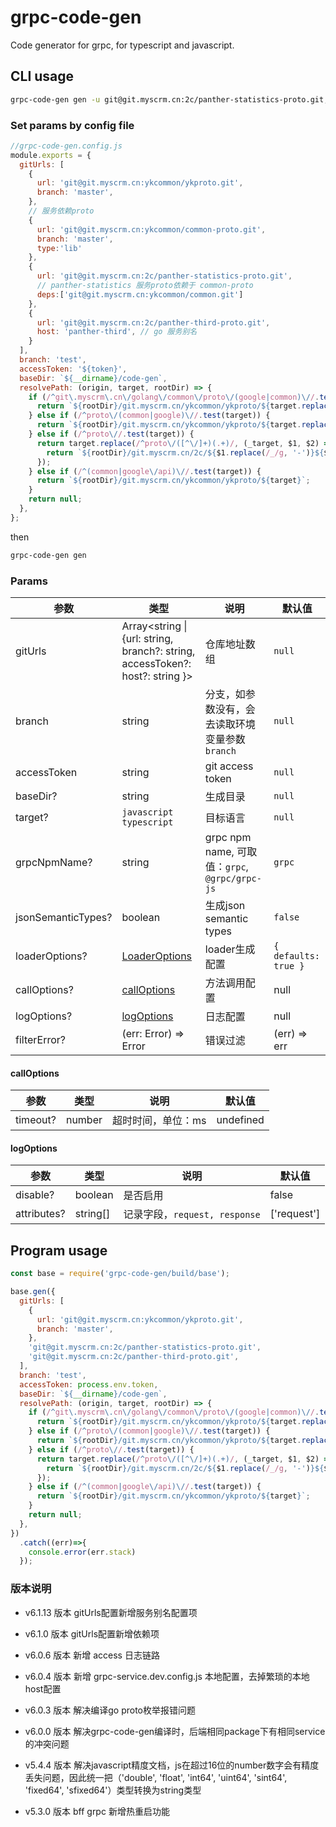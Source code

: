 # grpc-code-gen

Code generator for grpc, for typescript and javascript.

## CLI usage

```bash
grpc-code-gen gen -u git@git.myscrm.cn:2c/panther-statistics-proto.git,git@git.myscrm.cn:2c/panther-third-proto.git -b test -t ${token} -d test/code-gen-cli
```

### Set params by config file

```js
//grpc-code-gen.config.js
module.exports = {
  gitUrls: [
    {
      url: 'git@git.myscrm.cn:ykcommon/ykproto.git',
      branch: 'master',
    },
    // 服务依赖proto
    {
      url: 'git@git.myscrm.cn:ykcommon/common-proto.git',
      branch: 'master',
      type:'lib'
    },
    { 
      url: 'git@git.myscrm.cn:2c/panther-statistics-proto.git',
      // panther-statistics 服务proto依赖于 common-proto
      deps:['git@git.myscrm.cn:ykcommon/common.git']
    },
    {
      url: 'git@git.myscrm.cn:2c/panther-third-proto.git',
      host: 'panther-third', // go 服务别名
    }
  ],
  branch: 'test',
  accessToken: '${token}',
  baseDir: `${__dirname}/code-gen`,
  resolvePath: (origin, target, rootDir) => {
    if (/^git\.myscrm\.cn\/golang\/common\/proto\/(google|common)\//.test(target)) {
      return `${rootDir}/git.myscrm.cn/ykcommon/ykproto/${target.replace(/^git\.myscrm\.cn\/golang\/common\/proto\//, '')}`;
    } else if (/^proto\/(common|google)\//.test(target)) {
      return `${rootDir}/git.myscrm.cn/ykcommon/ykproto/${target.replace(/^proto\//, '')}`;
    } else if (/^proto\//.test(target)) {
      return target.replace(/^proto\/([^\/]+)(.+)/, (_target, $1, $2) => {
        return `${rootDir}/git.myscrm.cn/2c/${$1.replace(/_/g, '-')}${$2}`;
      });
    } else if (/^(common|google\/api)\//.test(target)) {
      return `${rootDir}/git.myscrm.cn/ykcommon/ykproto/${target}`;
    }
    return null;
  },
};
```

then

```bash
grpc-code-gen gen
```

### Params

参数 | 类型 | 说明 | 默认值
---|---|---|---
gitUrls | Array<string \| {url: string, branch?: string, accessToken?: host?: string }> | 仓库地址数组 | `null`
branch |  string | 分支，如参数没有，会去读取环境变量参数`branch` | `null`
accessToken | string | git access token | `null`
baseDir? | string | 生成目录 | `null`
target? | `javascript typescript` | 目标语言 | `null`
grpcNpmName? | string | grpc npm name, 可取值：`grpc`, `@grpc/grpc-js` | `grpc`
jsonSemanticTypes? | boolean | 生成json semantic types | `false`  
loaderOptions? | [LoaderOptions](https://github.com/grpc/grpc-node/tree/master/packages/proto-loader) | loader生成配置 | `{ defaults: true }`
callOptions? | [callOptions](#callOptions) | 方法调用配置 | null
logOptions? | [logOptions](#logOptions) | 日志配置 | null
filterError? | (err: Error) => Error | 错误过滤 | (err) => err

#### callOptions

参数 | 类型 | 说明 | 默认值
---|---|---|---
timeout? | number | 超时时间，单位：ms | undefined

#### logOptions

参数 | 类型 | 说明 | 默认值
---|---|---|---
disable? | boolean | 是否启用 | false
attributes? | string[] | 记录字段，`request, response` | ['request'] 

## Program usage
```js
const base = require('grpc-code-gen/build/base');

base.gen({
  gitUrls: [
    {
      url: 'git@git.myscrm.cn:ykcommon/ykproto.git',
      branch: 'master',
    },
    'git@git.myscrm.cn:2c/panther-statistics-proto.git',
    'git@git.myscrm.cn:2c/panther-third-proto.git',
  ],
  branch: 'test',
  accessToken: process.env.token,
  baseDir: `${__dirname}/code-gen`,
  resolvePath: (origin, target, rootDir) => {
    if (/^git\.myscrm\.cn\/golang\/common\/proto\/(google|common)\//.test(target)) {
      return `${rootDir}/git.myscrm.cn/ykcommon/ykproto/${target.replace(/^git\.myscrm\.cn\/golang\/common\/proto\//, '')}`;
    } else if (/^proto\/(common|google)\//.test(target)) {
      return `${rootDir}/git.myscrm.cn/ykcommon/ykproto/${target.replace(/^proto\//, '')}`;
    } else if (/^proto\//.test(target)) {
      return target.replace(/^proto\/([^\/]+)(.+)/, (_target, $1, $2) => {
        return `${rootDir}/git.myscrm.cn/2c/${$1.replace(/_/g, '-')}${$2}`;
      });
    } else if (/^(common|google\/api)\//.test(target)) {
      return `${rootDir}/git.myscrm.cn/ykcommon/ykproto/${target}`;
    }
    return null;
  },
})
  .catch((err)=>{
    console.error(err.stack)
  });
```
 

### 版本说明
- v6.1.13 版本
gitUrls配置新增服务别名配置项

- v6.1.0 版本
gitUrls配置新增依赖项

- v6.0.6 版本
新增 access 日志链路

- v6.0.4 版本
新增 grpc-service.dev.config.js 本地配置，去掉繁琐的本地host配置

- v6.0.3 版本
解决编译go proto枚举报错问题

- v6.0.0 版本
解决grpc-code-gen编译时，后端相同package下有相同service的冲突问题

- v5.4.4 版本
解决javascript精度文档，js在超过16位的number数字会有精度丢失问题，因此统一把（'double', 'float', 'int64', 'uint64', 'sint64', 'fixed64', 'sfixed64'）类型转换为string类型

- v5.3.0 版本
bff  grpc 新增热重启功能

